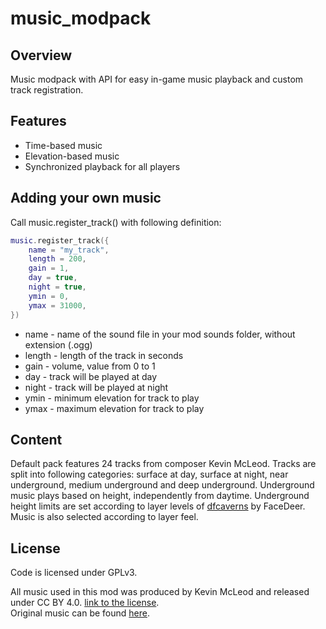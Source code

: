 # music_modpack

## Overview
Music modpack with API for easy in-game music playback and custom track registration.

## Features

- Time-based music
- Elevation-based music
- Synchronized playback for all players

## Adding your own music
Call music.register_track() with following definition:

```Lua
music.register_track({
    name = "my_track",
    length = 200,
    gain = 1,
    day = true,
    night = true,
    ymin = 0,
    ymax = 31000,
})
```

- name - name of the sound file in your mod sounds folder, without extension (.ogg)
- length - length of the track in seconds
- gain - volume, value from 0 to 1
- day - track will be played at day
- night - track will be played at night
- ymin - minimum elevation for track to play
- ymax - maximum elevation for track to play

## Content
Default pack features 24 tracks from composer Kevin McLeod. Tracks are split into following categories: surface at  day, surface at night, near underground, medium underground and deep underground. Underground music plays based on height, independently from daytime. Underground height limits are set according to layer levels of [dfcaverns](https://github.com/FaceDeer/dfcaverns/) by FaceDeer. Music is also selected according to layer feel.

## License

Code is licensed under GPLv3.  

All music used in this mod was produced by Kevin McLeod and released under CC BY 4.0. [link to the license](https://creativecommons.org/licenses/by/4.0/).  
Original music can be found [here](https://incompetech.com/music/royalty-free/music.html).